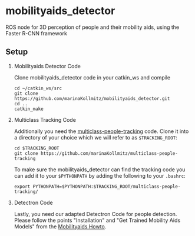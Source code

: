# mobilityaids_detector
ROS node for 3D perception of people and their mobility aids, using the Faster R-CNN framework  

## Setup
1. Mobilityaids Detector Code

   Clone mobilityaids_detector code in your catkin_ws and compile
   ```
   cd ~/catkin_ws/src
   git clone https://github.com/marinaKollmitz/mobilityaids_detector.git
   cd ..
   catkin_make
   ```

2. Multiclass Tracking Code

   Additionally you need the [multiclass-people-tracking](https://github.com/marinaKollmitz/multiclass-people-tracking) code. Clone    it into a directory of your choice which we will refer to as `$TRACKING_ROOT`:
   ```
   cd $TRACKING_ROOT
   git clone https://github.com/marinaKollmitz/multiclass-people-tracking
   ```
   To make sure the mobilityaids_detector can find the tracking code you can add it to your `$PYTHONPATH` by adding the following to your `.bashrc`:
   ```
   export PYTHONPATH=$PYTHONPATH:$TRACKING_ROOT/multiclass-people-tracking/
   ```

3. Detectron Code

   Lastly, you need our adapted Detectron Code for people detection. Please follow the points "Installation" and "Get Trained Mobility Aids Models" from the [Mobilityaids Howto](https://github.com/marinaKollmitz/DetectronDistance/blob/master/MOBILITYAIDS_HOWTO.md).
